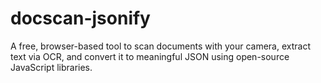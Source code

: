 # docscan-jsonify
A free, browser-based tool to scan documents with your camera, extract text via OCR, and convert it to meaningful JSON using open-source JavaScript libraries.
